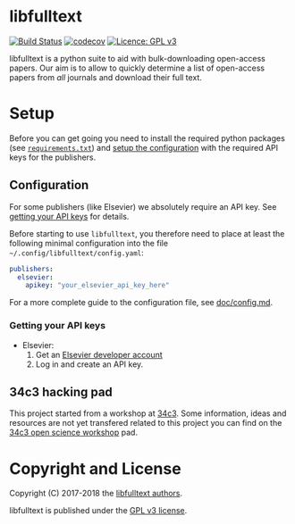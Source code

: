 # libfulltext
[![Build Status](https://travis-ci.org/andrenarchy/libfulltext.svg?branch=master)](https://travis-ci.org/andrenarchy/libfulltext)
[![codecov](https://codecov.io/gh/andrenarchy/libfulltext/branch/master/graph/badge.svg)](https://codecov.io/gh/andrenarchy/libfulltext)
[![Licence: GPL v3](https://img.shields.io/github/license/andrenarchy/libfulltext.svg)](LICENSE)

libfulltext is a python suite to aid with bulk-downloading open-access papers.
Our aim is to allow to quickly determine a list of open-access papers
from *all* journals and download their full text.

# Setup

Before you can get going you need to install the required python packages
(see [`requirements.txt`](requirements.txt))
and [setup the configuration](#configuration) with
the required API keys for the publishers.

## Configuration
For some publishers (like Elsevier) we absolutely require
an API key. See [getting your API keys](#getting-your-api-keys) for details.

Before starting to use `libfulltext`, you therefore need to
place at least the following minimal configuration into
the file `~/.config/libfulltext/config.yaml`:
```yaml
publishers:
  elsevier:
    apikey: "your_elsevier_api_key_here"
```
For a more complete guide to the configuration file,
see [doc/config.md](doc/config.md).

### Getting your API keys
- Elsevier:
    1. Get an [Elsevier developer account][elsevier-api]
    2. Log in and create an API key.

## 34c3 hacking pad
This project started from a workshop at [34c3][34c3].
Some information, ideas and resources are not yet transfered
related to this project you can find on the
[34c3 open science workshop][pad] pad.

# Copyright and License

Copyright (C) 2017-2018 the [libfulltext authors](AUTHORS.md).

libfulltext is published under the [GPL v3 license](LICENSE).

[pad]:           https://hackmd.io/CYMwRgjApgxgbBAtMMtEBYCGwlgEzAAciYcwA7BJuoeiAMyZA===
[elsevier-api]:  https://dev.elsevier.com/user/registration
[34c3]:          https://events.ccc.de/congress/2017/wiki/index.php/Main_Page

